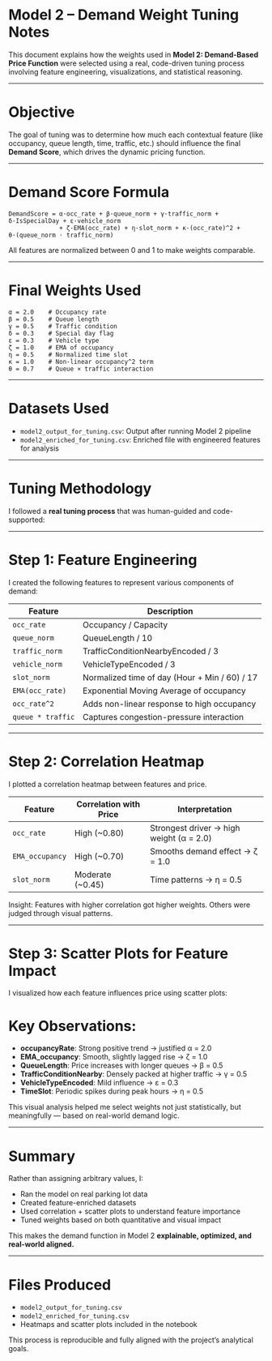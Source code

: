 # Model 2 – Demand Weight Tuning Notes

This document explains how the weights used in **Model 2: Demand-Based Price Function** were selected using a real, code-driven tuning process involving feature engineering, visualizations, and statistical reasoning.

---

# Objective

The goal of tuning was to determine how much each contextual feature (like occupancy, queue length, time, traffic, etc.) should influence the final **Demand Score**, which drives the dynamic pricing function.

---

# Demand Score Formula

```
DemandScore = α·occ_rate + β·queue_norm + γ·traffic_norm + δ·IsSpecialDay + ε·vehicle_norm 
              + ζ·EMA(occ_rate) + η·slot_norm + κ·(occ_rate)^2 + θ·(queue_norm ⋅ traffic_norm)
```

All features are normalized between 0 and 1 to make weights comparable.

---

# Final Weights Used

```
α = 2.0    # Occupancy rate
β = 0.5    # Queue length
γ = 0.5    # Traffic condition
δ = 0.3    # Special day flag
ε = 0.3    # Vehicle type
ζ = 1.0    # EMA of occupancy
η = 0.5    # Normalized time slot
κ = 1.0    # Non-linear occupancy^2 term
θ = 0.7    # Queue × traffic interaction
```

---

# Datasets Used

- `model2_output_for_tuning.csv`: Output after running Model 2 pipeline  
- `model2_enriched_for_tuning.csv`: Enriched file with engineered features for analysis

---

# Tuning Methodology

I followed a **real tuning process** that was human-guided and code-supported:

---

# Step 1: Feature Engineering

I created the following features to represent various components of demand:

| Feature                   | Description                               |
|---------------------------|-------------------------------------------|
| `occ_rate`                | Occupancy / Capacity                      |
| `queue_norm`              | QueueLength / 10                          |
| `traffic_norm`            | TrafficConditionNearbyEncoded / 3        |
| `vehicle_norm`            | VehicleTypeEncoded / 3                    |
| `slot_norm`               | Normalized time of day (Hour + Min / 60) / 17 |
| `EMA(occ_rate)`           | Exponential Moving Average of occupancy   |
| `occ_rate^2`              | Adds non-linear response to high occupancy |
| `queue * traffic`         | Captures congestion-pressure interaction  |

---

# Step 2: Correlation Heatmap

I plotted a correlation heatmap between features and price.

| Feature        | Correlation with Price | Interpretation                         |
|----------------|------------------------|-----------------------------------------|
| `occ_rate`     | High (~0.80)           | Strongest driver → high weight (α = 2.0)  
| `EMA_occupancy`| High (~0.70)           | Smooths demand effect → ζ = 1.0  
| `slot_norm`    | Moderate (~0.45)       | Time patterns → η = 0.5  

 Insight: Features with higher correlation got higher weights. Others were judged through visual patterns.

---

# Step 3: Scatter Plots for Feature Impact

I visualized how each feature influences price using scatter plots:

# Key Observations:

- **occupancyRate**: Strong positive trend → justified α = 2.0
- **EMA_occupancy**: Smooth, slightly lagged rise → ζ = 1.0
- **QueueLength**: Price increases with longer queues → β = 0.5
- **TrafficConditionNearby**: Densely packed at higher traffic → γ = 0.5
- **VehicleTypeEncoded**: Mild influence → ε = 0.3
- **TimeSlot**: Periodic spikes during peak hours → η = 0.5

This visual analysis helped me select weights not just statistically, but meaningfully — based on real-world demand logic.

---

# Summary

Rather than assigning arbitrary values, I:

- Ran the model on real parking lot data
- Created feature-enriched datasets
- Used correlation + scatter plots to understand feature importance
- Tuned weights based on both quantitative and visual impact

 This makes the demand function in Model 2 **explainable, optimized, and real-world aligned.**

---

# Files Produced

- `model2_output_for_tuning.csv`
- `model2_enriched_for_tuning.csv`
- Heatmaps and scatter plots included in the notebook

This process is reproducible and fully aligned with the project’s analytical goals.
